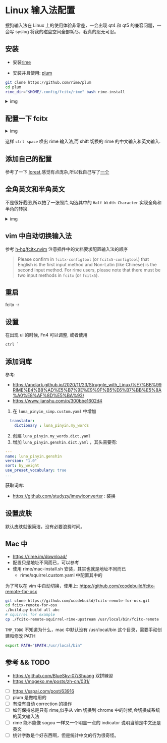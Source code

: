 # Linux 输入法配置

搜狗输入法在 Linux 上的使用体验非常差，一会出现 qt4 和 qt5 的兼容问题，一会写 syslog 将我的磁盘空间全部耗尽，我真的忍无可忍。

## 安装
- 安装[rime](https://github.com/fcitx/fcitx-rime)

- 安装并且使用: [plum](https://github.com/rime/plum)
```sh
git clone https://github.com/rime/plum
cd plum
rime_dir="$HOME/.config/fcitx/rime" bash rime-install
```
<details> <summary>img</summary> <p align="center"> <img src="https://user-images.githubusercontent.com/16731244/158186099-eb49d51b-96b8-4656-9916-2d2fe557bc30.png" /> </p> </details>

## 配置一下 fcitx
<details> <summary>img</summary> <p align="center"> <img src="https://user-images.githubusercontent.com/16731244/158186085-78f6d595-40cf-4b3e-987a-50dca22927e3.png" /> </p> </details>

这样 `ctrl space` 唤出 rime 输入法,而 shift 切换的 rime 的中文输入和英文输入.

## 添加自己的配置
参考了一下 [Iorest](https://github.com/Iorest/rime-setting),感觉有点庞杂,所以我自己写了[一个](https://github.com/Martins3/My-Linux-Config/tree/master/rime)

## 全角英文和半角英文
不是很好截图,所以拍了一张照片,勾选其中的 `Half Width Character` 实现全角和半角的转换.
<details> <summary>img</summary> <p align="center"> <img src="https://user-images.githubusercontent.com/16731244/158184947-d299eccb-9ecb-4b6a-bea8-2769d022f33b.jpeg" width="400" /> </p> </details>

## vim 中自动切换输入法
参考 [h-hg/fcitx.nvim](https://github.com/h-hg/fcitx.nvim) 注意插件中的文档要求配置输入法的顺序
> Please confirm in `fcitx-configtool` (or `fcitx5-configtool`) that English is the first input method and Non-Latin (like Chinese) is the second input method. For rime users, please note that there must be two input methods in `fcitx` (or `fcitx5`).

## 重启
fcitx -r

## 设置
在出现 ui 的时候, Fn4 可以调整, 或者使用
```txt
ctrl `
```
## 添加词库

参考:
- https://anclark.github.io/2020/11/23/Struggle_with_Linux/%E7%BB%99RIME%E4%B8%AD%E5%B7%9E%E9%9F%B5%E6%B7%BB%E5%8A%A0%E8%AF%8D%E5%BA%93/
- https://www.jianshu.com/p/300bbe1602d4

1. 在 `luna_pinyin_simp.custom.yaml` 中增加
```yaml
  translator:
    dictionary : luna_pinyin.my_words
```
2. 创建 `luna_pinyin.my_words.dict.yaml`
3. 增加 `luna_pinyin.genshin.dict.yaml` ，其头需要有:
```yaml
---
name: luna_pinyin.genshin
version: "1.0"
sort: by_weight
use_preset_vocabulary: true
...
```

获取词库:
- https://github.com/studyzy/imewlconverter : 装换

## 设置皮肤
默认皮肤就很简洁，没有必要浪费时间。

## Mac 中
- https://rime.im/download/
- 配置只是地址不同而已，可以参考
- 使用 rime/mac-install.sh 安装，其实也就是地址不同而已
  - rime/squirrel.custom.yaml 中配置其中的

为了可以在 vim 中自动切换，使用上: https://github.com/xcodebuild/fcitx-remote-for-osx

```sh
git clone https://github.com/xcodebuild/fcitx-remote-for-osx.git
cd fcitx-remote-for-osx
./build.py build all abc
# squirrel for example
cp ./fcitx-remote-squirrel-rime-upstream /usr/local/bin/fcitx-remote
```

`TMP_TODO` 不知道为什么，mac 中默认没有 /usr/local/bin 这个目录，需要手动创建和修改 PATH 
```sh
export PATH="$PATH:/usr/local/bin"
```

## 参考 && TODO
- https://github.com/BlueSky-07/Shuang 双拼練習
- https://mogeko.me/posts/zh-cn/031/
- [ ] https://sspai.com/post/63916
- [ ] plum 是做啥用的
- [ ] 有没有自动 correction 的操作
- [ ] 如何保持总是只有 rime,似乎从 vim 切换到 chrome 中的时候,会切换成系统的英文输入法
- [ ] rime 能不能像 sogou 一样又一个明显一点的 indicator 说明当前是中文还是英文
- [ ] 统计字数是个好东西啊，但是统计中文的行为很奇怪。
<!-- TMP_TODO mac 上的删除会将之前的字符删除掉，很烦 --> 
